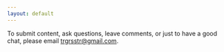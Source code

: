 ```yaml
---
layout: default
---
```


To submit content, ask questions, leave comments, or just to have a good chat, please email [trgrsstr@gmail.com](mailto:trgrsstr@gmail.com).
